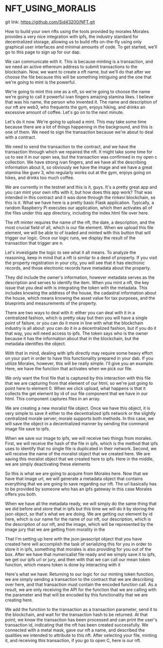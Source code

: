 # NFT_USING_MORALIS

git link: https://github.com/Sid43200/NFT.git

How to build your own nfts using the tools provided by morales Morales provides a very nice integration with ipfs, the industry standard for decentralized storage, allowing us to build nfts on-the-fly using only graphical user interfaces and minimal amounts of code. To get started, we'll go to this page to sign up for our dap. 

We can communicate with it. This is because minting is a transaction, and we need an active ethereum address to submit transactions to the blockchain. Now, we want to create a nft name, but we'll do that after we choose the file because this will be something intriguing and the one that we're going to mint is the powerful.

We're going to mint this one as a nft, so we're going to choose the name we're going to call it powerful ivan fingers amazing stamina likes. I believe that was his name, the person who invented it. The name and description of our nft are web3, who frequents the gym, enjoys hiking, and drinks an excessive amount of coffee. Let's go on to the next minute.
  
Let's do it now. We're going to upload a mint. This may take some time because there are a lot of things happening in the background, and this is one of them. We need to sign the transaction because we're about to deal with a contract.

We need to send the transaction to the contract, and we have the transaction through which we repaired the nft. It might take some time for us to see it in our open sea, but the transaction was confirmed in my open c collection. We have strong ivan fingers, and we have all the describing information about it, so obviously we have the image and we have a great stamina like guev 3, who regularly works out at the gym, enjoys going on hikes, and drinks too much coffee.


We are currently in the testnet and this is it, guys. It's a pretty great app and you can mint your own nfts with it, but how does this app work? That was intended in this contract and it was done through the rinkevi blockchain, so this is it. What we have here is a pretty basic Flask application. Typically, a random Raspberry Pi executes our application, which then activates all of the files under this app directory, including the index.html file over here.
   
The nft minter requires the name of the nft, the date, a description, and the most crucial field of all, which is our file element. When we upload this file element, we will be able to of loaded and minted with this button that will trigger our logic. Once our logic runs, we display the result of the transaction that trigger are n.
    
Let's investigate the logic to see what it all means. To analyze the reasoning, keep in mind that a nft is similar to a deed of property. If you visit the property registration in your city, you will see that it has electronic records, and those electronic records have metadata about the property.

They did include the owner's information, however metadata serves as the description and serves to identify the item. When you mint a nft, the key issue that you deal with is integrating the token with the metadata. This includes knowing the address of the house, the cadastral information about the house, which means knowing the asset value for tax purposes, and the blueprints and measurements of the property.

There are two ways to deal with it: either you can deal with it in a centralized fashion, which is pretty okay but then you will have a single point of failure, or you can do it more in line with what the blockchain industry is all about: you can do it in a decentralized fashion, but if you do it that way, you will need access to ipfs. The token says who is the owner because it has the information about that in the blockchain, but the metadata identifies the object.
    
 With that in mind, dealing with ipfs directly may require some heavy effort on your part in order to have this functionality prepared in your dab. If you utilize Morales, however, this will be really simple. I'll give you an example. Here, we have the function that activates when we pick our file.
 
 We only want the first file that is captured by this interaction with this file that we are capturing from that element of our html, so we're just going to point here to element 0. When we click upload, what happens is that it collects the get element by id of our file component that we have in our html. This component captures files in an array.
 
 We are creating a new moralist file object. Once we have this object, it is very simple to save it either to the decentralized ipfs network or the slightly centralized morale server; morale supports both methods. In this case, we will save the object in a decentralized manner by sending the command image file save to ipfs.
 
 When we save our image to ipfs, we will receive two things from morales. First, we will receive the hash of the file in ipfs, which is the method that ipfs uses to identify that no single file is duplicated in their network. Second, we will receive the name of the moralist object that we created here. We are saving this moralist object that we created here to ipfs. Here in the middle, we are simply deactivating these elements 
 
So this is what we are going to acquire from Morales here. Now that we have that image url, we will generate a metadata object that contains everything that we are going to save regarding our nft. The url basically has to be provided by someone who has an ipfs gateway in this case Morales offers you both.

When we have all the metadata ready, we will simply do the same thing that we did before and store that in ipfs but this time we will do it by storing the json object, so that's what we are doing. We are getting our element by id here, which is our name for the name of our nft, our description, which is the description of our nft, and the image, which will be represented by the image jury that we are getting from morality in the

That I'm setting up here with the json javascript object that you have created here will accomplish the task of serializing this for you in order to store it in ipfs, something that morales is also providing for you out of the box. After we have that numericalist file ready and we simply save it to ipfs, we get our ipfs url or jury, and then with that we can call our mean token function, which means token is done by interacting with it

Here's what we have: Returning to our logic for our minting token function, we are simply sending a transaction to the contract that we are describing over here, and that transaction must contain the encoded function call. As a result, we are only receiving the API for the function that we are calling with the parameter and that will be encoded by this functionality that we are creating here.

We add the function to the transaction as a transaction parameter, send it to the blockchain, and wait for the transaction hash to be returned. At that point, we know the transaction has been processed and can print the user's transaction id, indicating that the nft has been created successfully. We connected with a metal mask, gave our nft a name, and described the qualities we intended to attribute to this nft. After selecting your file, minting it, and receiving this transaction, if you go to open C, here is our nft.
